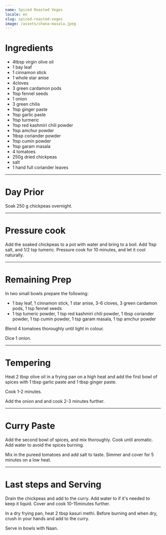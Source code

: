 ```yaml
---
name: Spiced Roasted Veges
locale: en
slug: spiced-roasted-veges
image: /assets/chana-masala.jpeg
---
```


# Ingredients


- 4tbsp virgin olive oil
- 1 bay leaf
- 1 cinnamon stick
- 1 whole star anise
- 4cloves
- 3 green cardamon pods
- 1tsp fennel seeds
- 1 onion
- 3 green chilis
- 1tsp ginger paste
- 1tsp garlic paste
- 1tsp turmeric
- 1tsp red kashmiri chili powder
- 1tsp amchur powder
- 1tbsp coriander powder
- 1tsp cumin powder
- 1tsp garam masala
- 4 tomatoes
- 250g dried chickpeas
- salt
- 1 hand full coriander leaves

---

# Day Prior

Soak 250 g chickpeas overnight.

---

# Pressure cook

Add the soaked chickpeas to a pot with water and bring to a boil. Add 1tsp salt, and 1/2 tsp tumeric. Pressure cook for 10 minutes, and let it cool naturally.

---

# Remaining Prep


In two small bowls prepare the following:

- 1 bay leaf, 1 cinnamon stick, 1 star anise, 3-6 cloves, 3 green cardamon pods, 1 tsp fennel seeds
- 1 tsp tumeric powder, 1 tsp red kashmiri chili powder, 1 tbsp coriander powder, 1 tsp cumin powder, 1 tsp garam masala, 1 tsp amchur powder

Blend 4 tomatoes thoroughly until light in colour.

Dice 1 onion.

---

# Tempering

Heat 2 tbsp olive oil in a frying pan on a high heat and add the first bowl of spices with 1 tbsp garlic paste and 1 tbsp ginger paste.

Cook 1-2 minutes.

Add the onion and and cook 2-3 minutes further.

---

# Curry Paste

Add the second bowl of spices, and mix thoroughly. Cook until aromatic. Add water to avoid the spices burning.

Mix in the pureed tomatoes and add salt to taste. Simmer and cover for 5 minutes on a low heat.

---

# Last steps and Serving

Drain the chickpeas and add to the curry. Add water to if it's needed to keep it liquid. Cover and cook 10-15minutes further.

In a dry frying pan, heat 2 tbsp kasuri methi. Before burning and when dry, crush in your hands and add to the curry.

Serve in bowls with Naan.
